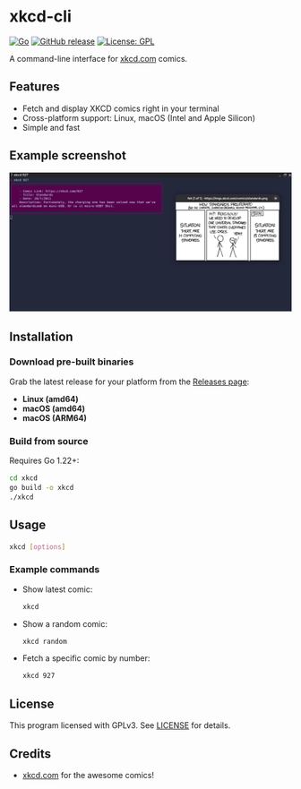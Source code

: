 # xkcd-cli

[![Go](https://img.shields.io/badge/Go-1.22-blue)](https://golang.org)
[![GitHub release](https://img.shields.io/github/v/release/isa-programmer/xkcd-cli)](https://github.com/isa-programmer/xkcd-cli/releases)
[![License: GPL](https://img.shields.io/badge/License-GPL-blue.svg)](LICENSE)

A command-line interface for [xkcd.com](https://xkcd.com/) comics.

## Features

- Fetch and display XKCD comics right in your terminal
- Cross-platform support: Linux, macOS (Intel and Apple Silicon)
- Simple and fast


## Example screenshot
![Screenshot of xkcd-cli in action](assets/example.webp)

## Installation

### Download pre-built binaries

Grab the latest release for your platform from the [Releases page](https://github.com/isa-programmer/xkcd-cli/releases):
- **Linux (amd64)**
- **macOS (amd64)**
- **macOS (ARM64)**

### Build from source

Requires Go 1.22+:

```sh
cd xkcd
go build -o xkcd
./xkcd
```

## Usage

```sh
xkcd [options]
```

### Example commands

- Show latest comic:

  ```sh
  xkcd
  ```

- Show a random comic:

  ```sh
  xkcd random
  ```

- Fetch a specific comic by number:

  ```sh
  xkcd 927
  ```

## License

This program licensed with GPLv3. See [LICENSE](LICENSE) for details.

## Credits

- [xkcd.com](https://xkcd.com/) for the awesome comics!
